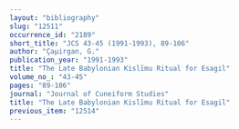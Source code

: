 ```yaml
---
layout: "bibliography"
slug: "12511"
occurrence_id: "2189"
short_title: "JCS 43-45 (1991-1993), 89-106"
author: "Çaµirgan, G."
publication_year: "1991-1993"
title: "The Late Babylonian Kislīmu Ritual for Esagil"
volume_no_: "43-45"
pages: "89-106"
journal: "Journal of Cuneiform Studies"
title: "The Late Babylonian Kislīmu Ritual for Esagil"
previous_item: "12514"
---
```


